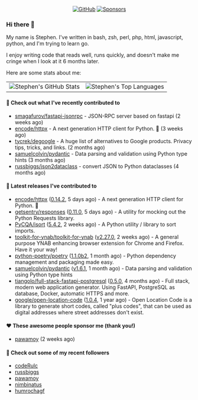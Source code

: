 <p align="center">
    <a href="https://github.com/StephenBrown2"><img src="https://img.shields.io/github/followers/StephenBrown2.svg?label=GitHub&style=social" alt="GitHub"></a>
    <a href="https://github.com/sponsors/StephenBrown2"><img src="https://img.shields.io/badge/Sponsors--_.svg?style=social&logo=github&logoColor=EA4AAA" alt="Sponsors"></a>
</p>

### Hi there 👋

My name is Stephen. I've written in bash, zsh, perl, php, html, javascript, python, and I'm trying to learn go.

I enjoy writing code that reads well, runs quickly, and doesn't make me cringe when I look at it 6 months later.

Here are some stats about me:

|     |     |
| --- | --- |
| ![Stephen's GitHub Stats](https://github-readme-stats.vercel.app/api?username=StephenBrown2&show_icons=true&count_private=true) | ![Stephen's Top Languages](https://github-readme-stats.vercel.app/api/top-langs/?username=StephenBrown2&layout=compact) |

#### 👷 Check out what I've recently contributed to

- [smagafurov/fastapi-jsonrpc](https://github.com/smagafurov/fastapi-jsonrpc) - JSON-RPC server based on fastapi (2 weeks ago)
- [encode/httpx](https://github.com/encode/httpx) - A next generation HTTP client for Python. 🦋 (3 weeks ago)
- [tycrek/degoogle](https://github.com/tycrek/degoogle) - A huge list of alternatives to Google products. Privacy tips, tricks, and links. (2 months ago)
- [samuelcolvin/pydantic](https://github.com/samuelcolvin/pydantic) - Data parsing and validation using Python type hints (3 months ago)
- [russbiggs/json2dataclass](https://github.com/russbiggs/json2dataclass) - convert JSON to Python dataclasses (4 months ago)



#### 🔭 Latest releases I've contributed to

- [encode/httpx](https://github.com/encode/httpx) ([0.14.2](https://github.com/encode/httpx/releases/tag/0.14.2), 5 days ago) - A next generation HTTP client for Python. 🦋
- [getsentry/responses](https://github.com/getsentry/responses) ([0.11.0](https://github.com/getsentry/responses/releases/tag/0.11.0), 5 days ago) - A utility for mocking out the Python Requests library.
- [PyCQA/isort](https://github.com/PyCQA/isort) ([5.4.2](https://github.com/PyCQA/isort/releases/tag/5.4.2), 2 weeks ago) - A Python utility / library to sort imports.
- [toolkit-for-ynab/toolkit-for-ynab](https://github.com/toolkit-for-ynab/toolkit-for-ynab) ([v2.27.0](https://github.com/toolkit-for-ynab/toolkit-for-ynab/releases/tag/v2.27.0), 2 weeks ago) - A general purpose YNAB enhancing browser extension for Chrome and Firefox. Have it your way!
- [python-poetry/poetry](https://github.com/python-poetry/poetry) ([1.1.0b2](https://github.com/python-poetry/poetry/releases/tag/1.1.0b2), 1 month ago) - Python dependency management and packaging made easy.
- [samuelcolvin/pydantic](https://github.com/samuelcolvin/pydantic) ([v1.6.1](https://github.com/samuelcolvin/pydantic/releases/tag/v1.6.1), 1 month ago) - Data parsing and validation using Python type hints
- [tiangolo/full-stack-fastapi-postgresql](https://github.com/tiangolo/full-stack-fastapi-postgresql) ([0.5.0](https://github.com/tiangolo/full-stack-fastapi-postgresql/releases/tag/0.5.0), 4 months ago) - Full stack, modern web application generator. Using FastAPI, PostgreSQL as database, Docker, automatic HTTPS and more.
- [google/open-location-code](https://github.com/google/open-location-code) ([1.0.4](https://github.com/google/open-location-code/releases/tag/1.0.4), 1 year ago) - Open Location Code is a library to generate short codes, called &#34;plus codes&#34;, that can be used as digital addresses where street addresses don&#39;t exist.

#### ❤️ These awesome people sponsor me (thank you!)

- [pawamoy](https://github.com/pawamoy) (2 weeks ago)

#### 👯 Check out some of my recent followers

- [codeRulc](https://github.com/codeRulc)
- [russbiggs](https://github.com/russbiggs)
- [pawamoy](https://github.com/pawamoy)
- [nimbinatus](https://github.com/nimbinatus)
- [humrochagf](https://github.com/humrochagf)


